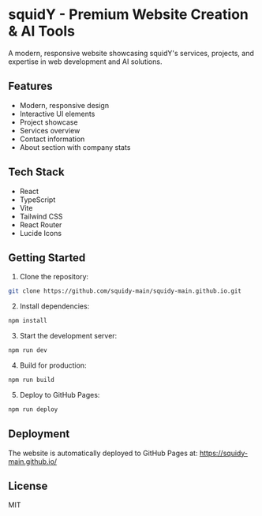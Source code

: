 # squidY - Premium Website Creation & AI Tools

A modern, responsive website showcasing squidY's services, projects, and expertise in web development and AI solutions.

## Features

- Modern, responsive design
- Interactive UI elements
- Project showcase
- Services overview
- Contact information
- About section with company stats

## Tech Stack

- React
- TypeScript
- Vite
- Tailwind CSS
- React Router
- Lucide Icons

## Getting Started

1. Clone the repository:
```bash
git clone https://github.com/squidy-main/squidy-main.github.io.git
```

2. Install dependencies:
```bash
npm install
```

3. Start the development server:
```bash
npm run dev
```

4. Build for production:
```bash
npm run build
```

5. Deploy to GitHub Pages:
```bash
npm run deploy
```

## Deployment

The website is automatically deployed to GitHub Pages at:
https://squidy-main.github.io/

## License

MIT
